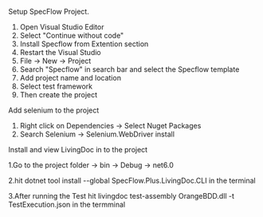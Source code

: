 Setup SpecFlow Project.
1. Open Visual Studio Editor
2. Select "Continue without code"
3. Install Specflow from Extention section
4. Restart the Visual Studio
5. File -> New -> Project
6. Search "Specflow" in search bar and select the Specflow template
7. Add project name and location
8. Select test framework
9. Then create the project

Add selenium to the project
1. Right click on Dependencies -> Select Nuget Packages
2. Search Selenium -> Selenium.WebDriver install

Install and view LivingDoc in to the project

1.Go to the project folder -> bin -> Debug -> net6.0

2.hit dotnet tool install --global SpecFlow.Plus.LivingDoc.CLI in the terminal

3.After running the Test hit livingdoc test-assembly OrangeBDD.dll -t TestExecution.json in the termminal
